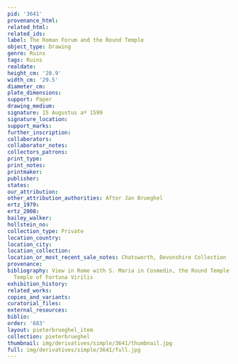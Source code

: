 ```yaml
---
pid: '3641'
provenance_html: 
related_html: 
related_ids: 
label: The Roman Forum and the Round Temple
object_type: Drawing
genre: Ruins
tags: Ruins
realdate: 
height_cm: '20.9'
width_cm: '29.5'
diameter_cm: 
plate_dimensions: 
support: Paper
drawing_medium: 
signature: 15 Augustus aº 1599
signature_location: 
support_marks: 
further_inscription: 
collaborators: 
collaborator_notes: 
collectors_patrons: 
print_type: 
print_notes: 
printmaker: 
publisher: 
states: 
our_attribution: 
other_attribution_authorities: After Jan Brueghel
ertz_1979: 
ertz_2008: 
bailey_walker: 
hollstein_no: 
collection_type: Private
location_country: 
location_city: 
location_collection: 
location_or_most_recent_sale_notes: Chatsworth, Devonshire Collection
provenance: 
bibliography: View in Rome with S. Maria in Cosmedin, the Round Temple, and the So-Called
  Temple of Fortuna Virilis
exhibition_history: 
related_works: 
copies_and_variants: 
curatorial_files: 
external_resources: 
biblio: 
order: '683'
layout: pieterbrueghel_item
collection: pieterbrueghel
thumbnail: img/derivatives/simple/3641/thumbnail.jpg
full: img/derivatives/simple/3641/full.jpg
---
```

